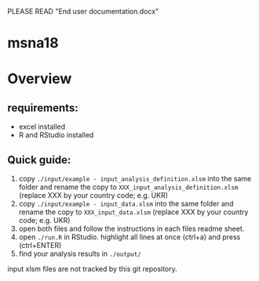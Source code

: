 
PLEASE READ "End user documentation.docx"

# msna18

# Overview
## requirements:
- excel installed
- R and RStudio installed
## Quick guide:
1. copy `./input/example - input_analysis_definition.xlsm` into the same folder and rename the copy to `XXX_input_analysis_definition.xlsm` (replace XXX by your country code; e.g. UKR)
2. copy `./input/example - input_data.xlsm` into the same folder and rename the copy to `XXX_input_data.xlsm` (replace XXX by your country code; e.g. UKR)
3. open both files and follow the instructions in each files readme sheet.
4. open `./run.R` in RStudio. highlight all lines at once (ctrl+a) and press (ctrl+ENTER)
5. find your analysis results in `./output/`


input xlsm files are not tracked by this git repository.